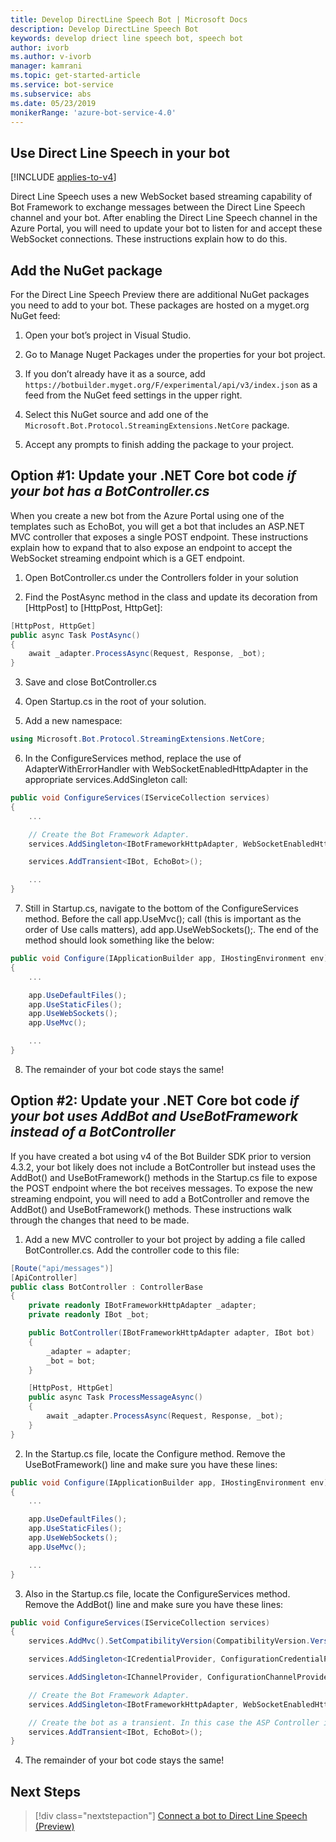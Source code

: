 ```yaml
---
title: Develop DirectLine Speech Bot | Microsoft Docs
description: Develop DirectLine Speech Bot
keywords: develop driect line speech bot, speech bot
author: ivorb
ms.author: v-ivorb
manager: kamrani
ms.topic: get-started-article
ms.service: bot-service
ms.subservice: abs
ms.date: 05/23/2019
monikerRange: 'azure-bot-service-4.0'
---
```


## Use Direct Line Speech in your bot 

[!INCLUDE [applies-to-v4](includes/applies-to.md)]

Direct Line Speech uses a new WebSocket based streaming capability of Bot Framework to exchange messages between the Direct Line Speech 
channel and your bot. After enabling the Direct Line Speech channel in the Azure Portal, you will need to update your bot to listen for 
and accept these WebSocket connections. These instructions explain how to do this.

## Add the NuGet package
For the Direct Line Speech Preview there are additional NuGet packages you need to add to your bot. These packages are hosted on a myget.org NuGet feed:
1.	Open your bot’s project in Visual Studio.

2.	Go to Manage Nuget Packages under the properties for your bot project.

3.	If you don’t already have it as a source, add `https://botbuilder.myget.org/F/experimental/api/v3/index.json` as a feed from the 
NuGet feed settings in the upper right.

4.	Select this NuGet source and add one of the `Microsoft.Bot.Protocol.StreamingExtensions.NetCore` package.

5.	Accept any prompts to finish adding the package to your project.

## Option #1: Update your .NET Core bot code _if your bot has a BotController.cs_
When you create a new bot from the Azure Portal using one of the templates such as EchoBot, you will get a bot that includes an ASP.NET MVC controller that exposes a single POST endpoint. These instructions explain how to expand that to also expose an endpoint to accept the WebSocket streaming endpoint which is a GET endpoint.
1.	Open BotController.cs under the Controllers folder in your solution

2.	Find the PostAsync method in the class and update its decoration from [HttpPost] to [HttpPost, HttpGet]:
```cs
[HttpPost, HttpGet]
public async Task PostAsync()
{ 
    await _adapter.ProcessAsync(Request, Response, _bot);
}
```

3.	Save and close BotController.cs

4.	Open Startup.cs in the root of your solution.

5.	Add a new namespace:

```cs
using Microsoft.Bot.Protocol.StreamingExtensions.NetCore;
```

6.	In the ConfigureServices method, replace the use of AdapterWithErrorHandler with WebSocketEnabledHttpAdapter in the 
appropriate services.AddSingleton call:

```cs
public void ConfigureServices(IServiceCollection services)
{
    ...    

    // Create the Bot Framework Adapter.
    services.AddSingleton<IBotFrameworkHttpAdapter, WebSocketEnabledHttpAdapter>();

    services.AddTransient<IBot, EchoBot>();

    ...
}
```

7. Still in Startup.cs, navigate to the bottom of the ConfigureServices method. Before the call app.UseMvc(); 
call (this is important as the order of Use calls matters), add app.UseWebSockets();. The end of the method should look 
something like the below:

```cs
public void Configure(IApplicationBuilder app, IHostingEnvironment env)
{
    ...

    app.UseDefaultFiles();
    app.UseStaticFiles();
    app.UseWebSockets();
    app.UseMvc();

    ...
}
```

8.	The remainder of your bot code stays the same!

## Option #2: Update your .NET Core bot code _if your bot uses AddBot and UseBotFramework instead of a BotController_

If you have created a bot using v4 of the Bot Builder SDK prior to version 4.3.2, your bot likely does not include a BotController but instead uses the AddBot() and UseBotFramework() methods in the Startup.cs file to expose the POST endpoint where the bot receives messages. To expose the new streaming endpoint, you will need to add a BotController and remove the AddBot() and UseBotFramework() methods. These instructions walk through the changes that need to be made.

1.	Add a new MVC controller to your bot project by adding a file called BotController.cs. Add the controller code to this file:

```cs
[Route("api/messages")]
[ApiController]
public class BotController : ControllerBase
{
    private readonly IBotFrameworkHttpAdapter _adapter;
    private readonly IBot _bot;

    public BotController(IBotFrameworkHttpAdapter adapter, IBot bot)
    {
        _adapter = adapter;
        _bot = bot;
    }

    [HttpPost, HttpGet]
    public async Task ProcessMessageAsync()
    {
        await _adapter.ProcessAsync(Request, Response, _bot);
    }
}
```
2.	In the Startup.cs file, locate the Configure method. Remove the UseBotFramework() line and make sure you have these lines:

```cs
public void Configure(IApplicationBuilder app, IHostingEnvironment env)
{
    ...

    app.UseDefaultFiles();
    app.UseStaticFiles();
    app.UseWebSockets();
    app.UseMvc();

    ...
}
```

3.	Also in the Startup.cs file, locate the ConfigureServices method. Remove the AddBot() line and make sure you have these lines:

```cs
public void ConfigureServices(IServiceCollection services)
{
    services.AddMvc().SetCompatibilityVersion(CompatibilityVersion.Version_2_1);

    services.AddSingleton<ICredentialProvider, ConfigurationCredentialProvider>();

    services.AddSingleton<IChannelProvider, ConfigurationChannelProvider>();

    // Create the Bot Framework Adapter.
    services.AddSingleton<IBotFrameworkHttpAdapter, WebSocketEnabledHttpAdapter>();

    // Create the bot as a transient. In this case the ASP Controller is expecting an IBot.
    services.AddTransient<IBot, EchoBot>();
}
```
4.	The remainder of your bot code stays the same!

## Next Steps
> [!div class="nextstepaction"]
> [Connect a bot to Direct Line Speech (Preview)](./bot-service-channel-connect-directlinespeech.md)
